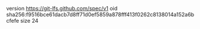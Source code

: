 version https://git-lfs.github.com/spec/v1
oid sha256:f9516bce61dacb7d8ff71d0ef5859a878fff413f0262c8138014a152a6bcfefe
size 24

